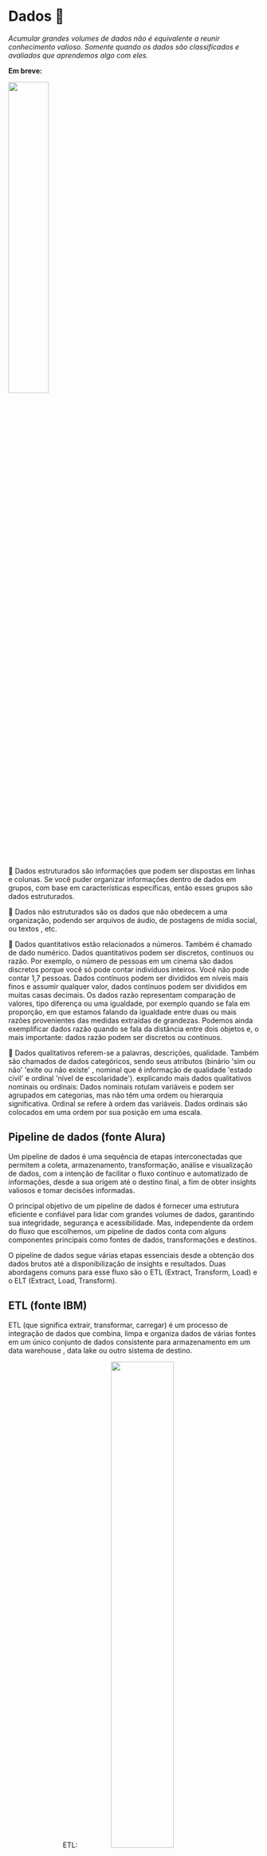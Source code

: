 # Dados 🎲

*Acumular grandes volumes de dados não é equivalente a reunir conhecimento valioso. Somente quando os dados são classificados e avaliados que aprendemos algo com eles.*

**Em breve:**

<a href="https://www.youtube.com/watch?v=8GSurpLUSoM" target="_blank">
<img src="imagens/dados.png" width="40%">
</a>


📌 Dados estruturados são informações que podem ser dispostas em linhas e colunas. Se você puder organizar informações dentro de dados em grupos, com base em características específicas, então esses grupos são dados estruturados.

📌 Dados não estruturados são os dados que não obedecem a uma organização, podendo ser arquivos de áudio, de postagens de mídia social, ou textos , etc.

📌 Dados quantitativos estão relacionados a números. Também é chamado de dado numérico. Dados quantitativos podem ser discretos, contínuos ou razão. Por exemplo, o número de pessoas em um cinema são dados discretos porque você só pode contar indivíduos inteiros. Você não pode contar 1,7 pessoas. Dados contínuos podem ser divididos em níveis mais finos e assumir qualquer valor, dados contínuos podem ser divididos em muitas casas decimais. Os dados razão representam comparação de valores, tipo diferença ou uma igualdade, por exemplo quando se fala em proporção, em que estamos falando da igualdade entre duas ou mais razões provenientes das medidas extraídas de grandezas.  Podemos ainda exemplificar dados razão quando se fala da distância entre dois objetos e, o mais importante: dados razão podem ser discretos ou contínuos. 

📌 Dados qualitativos referem-se a palavras, descrições, qualidade. Também são chamados de dados categóricos, sendo seus atributos (binário 'sim ou não' 'exite ou não existe' , nominal que é informação de qualidade 'estado civil' e  ordinal 'nível de escolaridade'). explicando mais dados qualitativos nominais ou ordinais: Dados nominais rotulam variáveis e podem ser agrupados em categorias, mas não têm uma ordem ou hierarquia significativa. Ordinal se refere à ordem das variáveis. Dados ordinais são colocados em uma ordem por sua posição em uma escala.

## Pipeline de dados (fonte Alura)

Um pipeline de dados é uma sequência de etapas interconectadas que permitem a coleta, armazenamento, transformação, análise e visualização de dados, com a intenção de facilitar o fluxo contínuo e automatizado de informações, desde a sua origem até o destino final, a fim de obter insights valiosos e tomar decisões informadas.

O principal objetivo de um pipeline de dados é fornecer uma estrutura eficiente e confiável para lidar com grandes volumes de dados, garantindo sua integridade, segurança e acessibilidade. Mas, independente da ordem do fluxo que escolhemos, um pipeline de dados conta com alguns componentes principais como fontes de dados, transformações e destinos.

O pipeline de dados segue várias etapas essenciais desde a obtenção dos dados brutos até a disponibilização de insights e resultados. Duas abordagens comuns para esse fluxo são o ETL (Extract, Transform, Load) e o ELT (Extract, Load, Transform).

## ETL (fonte IBM)

ETL (que significa extrair, transformar, carregar) é um processo de integração de dados que combina, limpa e organiza dados de várias fontes em um único conjunto de dados consistente para armazenamento em um data warehouse , data lake ou outro sistema de destino.

<center>
ETL:
<img src='imagens/ETL.png' width = 50% >
</center>

<center>
 ELT:
<img src='imagens/ELT.png' width = 50% >
</center>


## Data analytics e data science (fonte IBM)

📌 Analistas de dados coletam e examinam grandes conjuntos de dados para identificar tendências, previsões e visualizações de dados para contar uma história convincente por meio de insights acionáveis. Esses insights ajudam as empresas a tomar decisões informadas sobre as necessidades comerciais.

📌 Cientistas de dados  projetam e criam novos processos para modelagem de dados. Eles usam algoritmos, análises preditivas e análises estatísticas. Cientistas de dados têm habilidades técnicas para organizar dados não estruturados e construir suas próprias metodologias para fazer previsões com base em tendências de dados.

## Ferramentas e leituras:

📌 Leitura da página [Our World in Data] (https://ourworldindata.org/)

📌 Leitura da [PEP 249](https://peps.python.org/pep-0249/) 


[Documentação Pandas](https://pandas.pydata.org/docs/)

### Para instalar o pandas no VScode: pip install pandas

[Documentação SQLAlchemy](https://docs.sqlalchemy.org/en/20/)

### Para instalar o SQLAlchemy no VScode: pip install SQLAlchemy


<center>
 IBM - crescimento exponencial de dados:
<img src='imagens/img_IBM_dados.png' width = 50% >
</center>

<center>
Gartner:
Big data são ativos de informação de alto volume, alta velocidade e/ou alta variedade que exigem formas inovadoras e econômicas de processamento de informações que permitam melhor percepção, tomada de decisões e automação de processos.
<img src='imagens/big data.png' width = 50% >
</center>

## Análise de dados (Coursera - Google Data Analytics)

📌 Fazer perguntas e definir o problema.

📌 Preparar os dados, coletando e armazenando as informações.

📌 Processar os dados, limpando e verificando as informações.

📌 Analisar os dados para encontrar padrões, relações e tendências.

📌 Compartilhar dados com seu público.

📌 Agir com base nos dados e usar os resultados da análise.

Cada tipo de análise de dados tem um objetivo diferente:

📌 Análise descritiva responde à pergunta: “O que está acontecendo?”

📌 Análise diagnóstica responde "Por que tendências e padrões estão acontecendo?"

📌 Análise preditiva usa dados históricos para fazer previsões sobre o futuro.

📌 Análise prescritiva combina os insights de todas as análises de dados anteriores para determinar quais ações tomar para eliminar um problema futuro.


## Mineração de dados (fonte Estácio)

📌 A mineração é o processo de extração dos dados de uma base, esse processo tem procedimentos como: extrair os dados da base de dados, utilizar ferramentas que vão tratar e transformar esses dados em informações e através dessas informações será possível passar o conhecimento que é o objetivo do processo de mineração.

Analistas de dados usam gráficos específicos para visualizar dados quantitativos e qualitativos. 
<center>
 IBM - gráficos para tipos de dados:
<img src='imagens/IBM-graficosDados.png' width = 50% >
<img src='imagens/IBM-graficosDados-Exemplos.png' width = 50% >
</center>

### pontos plotados

[Khan Academy](https://pt.khanacademy.org/math/basic-geo/basic-geo-coord-plane/x7fa91416:coordinate-plane-word-problems/v/interpreting-plotted-points)



## Narrativa de dados (fonte IBM)

A narrativa de dados envolve uma combinação de dados , visualizações e narrativas .

📌 Quando a narrativa é associada a dados, ela explica ao público o que está acontecendo nos dados e por que um insight é importante.

📌 Quando visualizações são aplicadas a dados, elas esclarecem um público com insights que eles não obteriam sem gráficos ou tabelas. Padrões e tendências emergem de todas as linhas e colunas em um banco de dados, com a ajuda de visualizações de dados.

📌 Quando a narrativa e as visualizações se unem, elas podem criar uma história de dados que pode influenciar, impulsionar mudanças e envolver o público.

## Metodologias para dados estruturados (fonte IBM)

CRISP-DM, KDD e SEMMA são metodologias clássicas e amplamente adotadas para mineração de dados e são mais adequadas para dados estruturados, são úteis para usar análises descritivas e preditivas.

<center>
 📌 IBM - CRISP-DM:
 O CRISP-DM é iterativo , o que significa que as fases podem ser repetidas para melhorar incrementalmente o resultado. Os resultados de alguns estágios podem exigir que o ciclo do projeto retorne aos estágios anteriores.
<img src='imagens/data-mining-IBM.png' width = 50% >
</center>

<center>
 📌 IBM - KDD:
 KDD é iterativo , o que significa que novos dados podem ser integrados e transformados para obter resultados diferentes e mais apropriados. Observação sobre KDD: o processo não aborda muitas das realidades modernas dos projetos de ciência de dados, como a configuração da arquitetura de big data, considerações de ética ou as várias funções em uma equipe de ciência de dados.
<img src='imagens/KDD-IBM.png' width = 70% >
</center>

<center>
 📌 IBM - SEMMA:
 O Instituto SAS desenvolveu o SEMMA como um processo de mineração de dados. O SEMMA foca principalmente nas tarefas de modelagem de projetos de mineração de dados. SEMMA também é um processo iterativo  , no qual responder a um conjunto de perguntas geralmente leva a perguntas mais interessantes e específicas.
<img src='imagens/SEMMA-IBM.png' width = 70% >
</center>

<center>
 IBM - ENGENHARIA DE DADOS:
<img src='imagens/engenharia-de-dados_IBM.png' width = 70% >
</center>